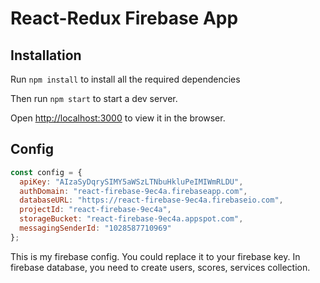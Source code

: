 # React-Redux Firebase App

## Installation
Run `npm install` to install all the required dependencies

Then run `npm start` to start a dev server.

Open [http://localhost:3000](http://localhost:3000) to view it in the browser.

## Config
```javascript
const config = {
  apiKey: "AIzaSyDqrySIMY5aWSzLTNbuHkluPeIMIWmRLDU",
  authDomain: "react-firebase-9ec4a.firebaseapp.com",
  databaseURL: "https://react-firebase-9ec4a.firebaseio.com",
  projectId: "react-firebase-9ec4a",
  storageBucket: "react-firebase-9ec4a.appspot.com",
  messagingSenderId: "1028587710969"
};
```

This is my firebase config.
You could replace it to your firebase key.
In firebase database, you need to create users, scores, services collection.





